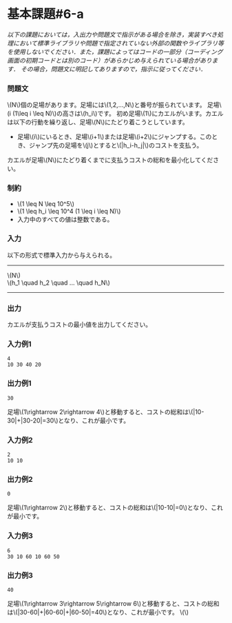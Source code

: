 # 基本課題#6-a

*以下の課題においては，入出力や問題文で指示がある場合を除き，実装すべき処理において標準ライブラリや問題で指定されていない外部の関数やライブラリ等を使用しないでください．また，課題によってはコードの一部分（コーディング画面の初期コードとは別のコード）があらかじめ与えられている場合があります． その場合，問題文に明記してありますので，指示に従ってください．*

### 問題文
\\(N\\)個の足場があります。足場には\\(1,2,...,N\\)と番号が振られています。
足場\\(i (1\leq i \leq N)\\)の高さは\\(h_i\\)です。
初め足場\\(1\\)にカエルがいます。カエルは以下の行動を繰り返し、足場\\(N\\)にたどり着こうとしています。
* 足場\\(i\\)にいるとき、足場\\(i+1\\)または足場\\(i+2\\)にジャンプする。このとき、ジャンプ先の足場を\\(j\\)とすると\\(|h_i-h_j|\\)のコストを支払う。

カエルが足場\\(N\\)にたどり着くまでに支払うコストの総和を最小化してください。

### 制約
- \\(1 \leq N \leq 10^5\\)
- \\(1 \leq h_i \leq 10^4 (1 \leq i \leq N)\\)
- 入力中のすべての値は整数である。

### 入力
以下の形式で標準入力から与えられる。

---

\\(N\\)  
\\(h_1 \quad h_2 \quad ... \quad h_N\\)

---


### 出力
カエルが支払うコストの最小値を出力してください。

### 入力例1
```
4
10 30 40 20

```

### 出力例1
```
30

```
足場\\(1\rightarrow 2\rightarrow 4\\)と移動すると、コストの総和は\\(|10-30|+|30-20|=30\\)となり、これが最小です。


### 入力例2
```
2
10 10

```
### 出力例2
```
0

```
足場\\(1\rightarrow 2\\)と移動すると、コストの総和は\\(|10-10|=0\\)となり、これが最小です。

### 入力例3
```
6
30 10 60 10 60 50

```
### 出力例3
```
40

```
足場\\(1\rightarrow 3\rightarrow 5\rightarrow 6\\)と移動すると、コストの総和は\\(|30-60|+|60-60|+|60-50|=40\\)となり、これが最小です。
\\(\\)